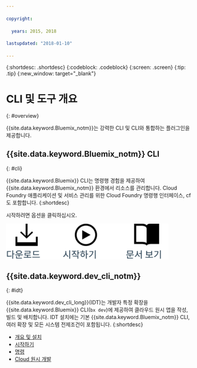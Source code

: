 ```yaml
---

copyright:

  years: 2015, 2018

lastupdated: "2018-01-10"

---
```


{:shortdesc: .shortdesc}
{:codeblock: .codeblock}
{:screen: .screen}
{:tip: .tip}
{:new_window: target="_blank"}

# CLI 및 도구 개요
{: #overview}

{{site.data.keyword.Bluemix_notm}}는 강력한 CLI 및 CLI와 통합하는 플러그인을 제공합니다. 

## {{site.data.keyword.Bluemix_notm}} CLI
{: #cli}

{{site.data.keyword.Bluemix}} CLI는 명령행 경험을 제공하여 {{site.data.keyword.Bluemix_notm}} 환경에서 리소스를 관리합니다. Cloud Foundry 애플리케이션 및 서비스 관리를 위한 Cloud Foundry 명령행 인터페이스, cf도 포함합니다.
{:shortdesc}

시작하려면 옵션을 클릭하십시오. 

<img usemap="#home_map" border="0" class="image" id="image_ztx_crb_f1b" src="images/cli-image.svg" width="440" alt="{{site.data.keyword.Bluemix_notm}} CLI를 빠르게 시작하려면 아이콘을 클릭하십시오." style="width:440px;" />
<map name="home_map" id="home_map">
<area href="/docs/cli/reference/bluemix_cli/all_versions.html" alt="{{site.data.keyword.Bluemix_notm}} CLI 다운로드" title="다운로드" shape="rect" coords="-7, -8, 108, 211" />
<area href="/docs/cli/reference/bluemix_cli/get_started.html" alt="시작하기" title="시작하기" shape="rect" coords="155, -1, 289, 210" />
<area href="/docs/cli/reference/bluemix_cli/bx_cli.html" alt="문서 보기" title="문서 보기" shape="rect" coords="326, -10, 448, 218" />
</map>

## {{site.data.keyword.dev_cli_notm}}
{: #idt}

{{site.data.keyword.dev_cli_long}}(IDT)는 개발자 특정 확장을 {{site.data.keyword.Bluemix}} CLI(`bx dev`)에 제공하여 클라우드 원시 앱을 작성, 빌드 및 배치합니다. IDT 설치에는 기본 {{site.data.keyword.Bluemix_notm}} CLI, 여러 확장 및 모든 시스템 전제조건이 포함됩니다.
{:shortdesc}

- [개요 및 설치](/docs/cloudnative/idt/index.html) <br>
- [시작하기](/docs/cloudnative/idt/index.html) <br>
- [명령](/docs/cloudnative/idt/commands.html) <br>
- [Cloud 원시 개발](/docs/cloudnative/index.html) <br>

